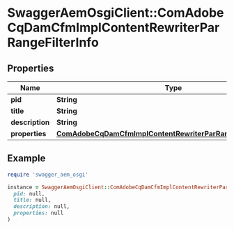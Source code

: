 # SwaggerAemOsgiClient::ComAdobeCqDamCfmImplContentRewriterParRangeFilterInfo

## Properties

| Name | Type | Description | Notes |
| ---- | ---- | ----------- | ----- |
| **pid** | **String** |  | [optional] |
| **title** | **String** |  | [optional] |
| **description** | **String** |  | [optional] |
| **properties** | [**ComAdobeCqDamCfmImplContentRewriterParRangeFilterProperties**](ComAdobeCqDamCfmImplContentRewriterParRangeFilterProperties.md) |  | [optional] |

## Example

```ruby
require 'swagger_aem_osgi'

instance = SwaggerAemOsgiClient::ComAdobeCqDamCfmImplContentRewriterParRangeFilterInfo.new(
  pid: null,
  title: null,
  description: null,
  properties: null
)
```

